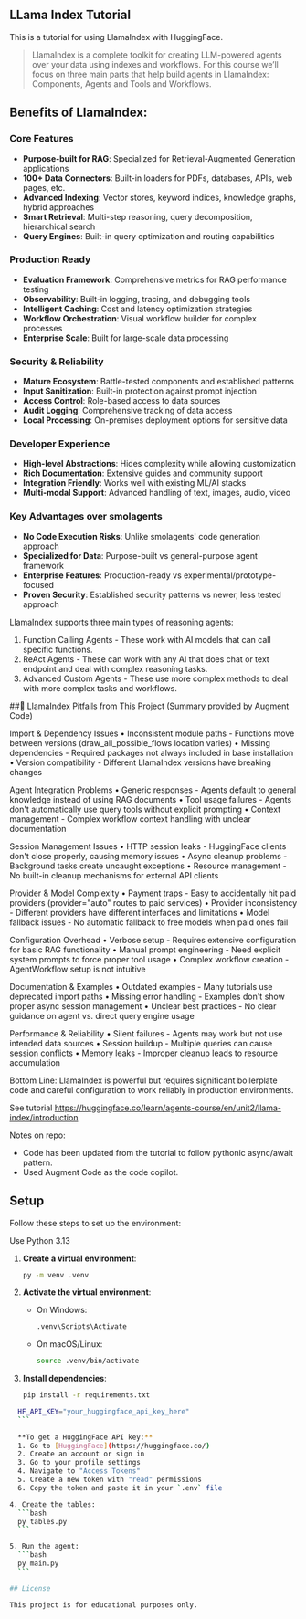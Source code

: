 ## LLama Index Tutorial

This is a tutorial for using LlamaIndex with HuggingFace.

>LlamaIndex is a complete toolkit for creating LLM-powered agents over your data using indexes and workflows. For this course we’ll focus on three main parts that help build agents in LlamaIndex: Components, Agents and Tools and Workflows.

## Benefits of LlamaIndex:

### **Core Features**
- **Purpose-built for RAG**: Specialized for Retrieval-Augmented Generation applications
- **100+ Data Connectors**: Built-in loaders for PDFs, databases, APIs, web pages, etc.
- **Advanced Indexing**: Vector stores, keyword indices, knowledge graphs, hybrid approaches
- **Smart Retrieval**: Multi-step reasoning, query decomposition, hierarchical search
- **Query Engines**: Built-in query optimization and routing capabilities

### **Production Ready**
- **Evaluation Framework**: Comprehensive metrics for RAG performance testing
- **Observability**: Built-in logging, tracing, and debugging tools
- **Intelligent Caching**: Cost and latency optimization strategies
- **Workflow Orchestration**: Visual workflow builder for complex processes
- **Enterprise Scale**: Built for large-scale data processing

### **Security & Reliability**
- **Mature Ecosystem**: Battle-tested components and established patterns
- **Input Sanitization**: Built-in protection against prompt injection
- **Access Control**: Role-based access to data sources
- **Audit Logging**: Comprehensive tracking of data access
- **Local Processing**: On-premises deployment options for sensitive data

### **Developer Experience**
- **High-level Abstractions**: Hides complexity while allowing customization
- **Rich Documentation**: Extensive guides and community support
- **Integration Friendly**: Works well with existing ML/AI stacks
- **Multi-modal Support**: Advanced handling of text, images, audio, video

### **Key Advantages over smolagents**
- **No Code Execution Risks**: Unlike smolagents' code generation approach
- **Specialized for Data**: Purpose-built vs general-purpose agent framework
- **Enterprise Features**: Production-ready vs experimental/prototype-focused
- **Proven Security**: Established security patterns vs newer, less tested approach

LlamaIndex supports three main types of reasoning agents:

1. Function Calling Agents - These work with AI models that can call specific functions.
2. ReAct Agents - These can work with any AI that does chat or text endpoint and deal with complex reasoning tasks.
3. Advanced Custom Agents - These use more complex methods to deal with more complex tasks and workflows.

##🚨 LlamaIndex Pitfalls from This Project (Summary provided by Augment Code)

Import & Dependency Issues
• Inconsistent module paths - Functions move between versions (draw_all_possible_flows location varies)
• Missing dependencies - Required packages not always included in base installation
• Version compatibility - Different LlamaIndex versions have breaking changes

Agent Integration Problems
• Generic responses - Agents default to general knowledge instead of using RAG documents
• Tool usage failures - Agents don't automatically use query tools without explicit prompting
• Context management - Complex workflow context handling with unclear documentation

Session Management Issues
• HTTP session leaks - HuggingFace clients don't close properly, causing memory issues
• Async cleanup problems - Background tasks create uncaught exceptions
• Resource management - No built-in cleanup mechanisms for external API clients

Provider & Model Complexity
• Payment traps - Easy to accidentally hit paid providers (provider="auto" routes to paid services)
• Provider inconsistency - Different providers have different interfaces and limitations
• Model fallback issues - No automatic fallback to free models when paid ones fail

Configuration Overhead
• Verbose setup - Requires extensive configuration for basic RAG functionality
• Manual prompt engineering - Need explicit system prompts to force proper tool usage
• Complex workflow creation - AgentWorkflow setup is not intuitive

Documentation & Examples
• Outdated examples - Many tutorials use deprecated import paths
• Missing error handling - Examples don't show proper async session management
• Unclear best practices - No clear guidance on agent vs. direct query engine usage

Performance & Reliability
• Silent failures - Agents may work but not use intended data sources
• Session buildup - Multiple queries can cause session conflicts
• Memory leaks - Improper cleanup leads to resource accumulation

Bottom Line: LlamaIndex is powerful but requires significant boilerplate code and careful configuration to work reliably in production environments.

See tutorial https://huggingface.co/learn/agents-course/en/unit2/llama-index/introduction

Notes on repo:
- Code has been updated from the tutorial to follow pythonic async/await pattern.
- Used Augment Code as the code copilot.

## Setup

Follow these steps to set up the environment:

Use Python 3.13

1. **Create a virtual environment**:
    ```bash
    py -m venv .venv
    ```

2. **Activate the virtual environment**:
    - On Windows:
      ```bash
      .venv\Scripts\Activate
      ```
    - On macOS/Linux:
      ```bash
      source .venv/bin/activate
      ```

3. **Install dependencies**:
    ```bash
    pip install -r requirements.txt    
    ```

  ```bash
    HF_API_KEY="your_huggingface_api_key_here"
    ```
    
    **To get a HuggingFace API key:**
    1. Go to [HuggingFace](https://huggingface.co/)
    2. Create an account or sign in
    3. Go to your profile settings
    4. Navigate to "Access Tokens"
    5. Create a new token with "read" permissions
    6. Copy the token and paste it in your `.env` file

4. Create the tables:
    ```bash
    py tables.py
    ```

5. Run the agent:
    ```bash
    py main.py
    ```
  
## License

This project is for educational purposes only.
